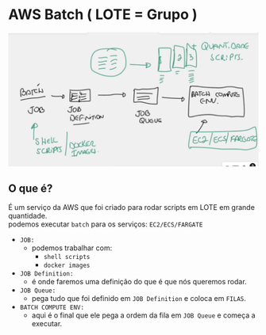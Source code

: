 # AWS Batch ( LOTE = Grupo )

![alt](./imgs/aws-batch.png)

## O que é?

É um serviço da AWS que foi criado para rodar scripts em LOTE em grande quantidade.<br>
podemos executar `batch` para os serviços: `EC2/ECS/FARGATE`

- `JOB:`
  - podemos trabalhar com:
    - `shell scripts`
    - `docker images`
- `JOB Definition:`
  - é onde faremos uma definição do que é que nós queremos rodar.
- `JOB Queue:`
  - pega tudo que foi definido em `JOB Definition` e coloca em `FILAS`.
- `BATCH COMPUTE ENV:`
  - aqui é o final que ele pega a ordem da fila em `JOB Queue` e começa a executar.
